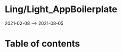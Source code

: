 Ling/Light_AppBoilerplate
================
2021-02-08 --> 2021-08-05




Table of contents
===========





